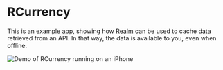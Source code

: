# RCurrency

This is an example app, showing how [Realm](https://realm.io) can be used to cache data retrieved from an API. In that way, the data is available to you, even when offline.

![Demo of RCurrency running on an iPhone](https://github.com/ClusterDB/RCurrency/blob/main/assets/RCurrency-demo.gif)